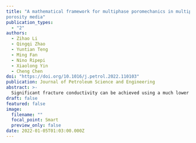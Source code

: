 ```yaml
---
title: "A mathematical framework for multiphase poromechanics in multiple
porosity media"
publication_types:
  - "2"
authors:
  - Zihao Li
  - Qingqi Zhao
  - Yuntian Teng
  - Ming Fan
  - Nino Ripepi
  - Xiaolong Yin
  - Cheng Chen
doi: "https://doi.org/10.1016/j.petrol.2022.110103"
publication: Journal of Petroleum Science and Engineering
abstract: >-
  Significant fracture conductivity can be achieved using a much lower material cost based on the optimal partial-monolayer proppant concentration (OPPC) theory. However, experimental validation and investigation of the OPPC theory have been extremely rare in the literature. In this study, we used a laboratory fracture conductivity cell to conduct well-controlled fracture conductivity experiments to comprehensively study the role of effective stress, proppant size, rock type, and water soaking on the evolution of fracture conductivity as a function of increasing proppant concentration. With seven proppant concentrations (up to 2 lb/ft2) and seven effective stresses (up to 6,000 psi) used in the conductivity measurements, we experimentally confirmed that the correlation between fracture conductivity and proppant concentration was non-monotonic because of a competing process between fracture permeability and fracture width. We also investigated the influence of the above-mentioned experimental conditions on the OPPC and the corresponding optimal fracture conductivity (OFC). This is the first study that uses well-controlled laboratory experiments to comprehensively investigate non-monotonic fracture conductivity evolutions. The existence of the OPPC indicates that a relatively low proppant amount can be used to form a partial-monolayer proppant pack in the fracture space, which has similar or higher fracture conductivity compared to a multilayer proppant structure. This finding has important economic implications because high-strength, ultralight-weight proppant particles can be used to form partial-monolayer proppant packs in fractures, leading to sufficiently high fracture conductivity using a much lower material cost compared to multilayer proppant structures. Our experiments illustrated that proppant embedment is the primary mechanism that causes the competing process between fracture width and fracture permeability and consequently the non-monotonic fracture conductivity evolution as a function of increasing proppant concentration. Without proppant embedment, there will not be such a competing process, and the non-monotonic fracture conductivity evolution will not be observed.
draft: false
featured: false
image:
  filename: ""
  focal_point: Smart
  preview_only: false
date: 2022-01-05T01:03:00.000Z
---
```

